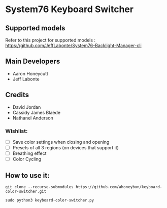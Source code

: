 # System76 Keyboard Switcher

## Supported models

Refer to this project for supported models : https://github.com/JeffLabonte/System76-Backlight-Manager-cli

Main Developers
----------------
- Aaron Honeycutt
- Jeff Labonte

Credits 
--------
- David Jordan
- Cassidy James Blaede
- Nathanel Anderson

### Wishlist:

- [ ] Save color settings when closing and opening
- [ ] Presets of all 3 regions (on devices that support it)
- [ ] Breathing effect
- [ ] Color Cycling

## How to use it:

``` shell
git clone --recurse-submodules https://github.com/ahoneybun/keyboard-color-switcher.git
```

```python
sudo python3 keyboard-color-switcher.py

```

